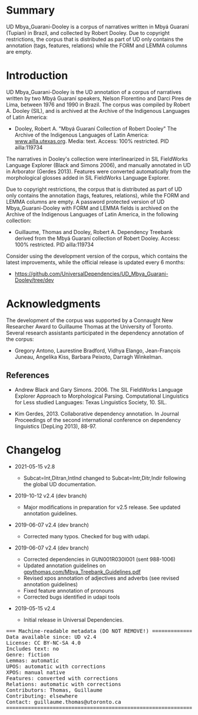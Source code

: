 # Summary

UD Mbya_Guarani-Dooley is a corpus of narratives written in Mbyá Guaraní (Tupian) in Brazil, and collected by Robert Dooley. Due to copyright restrictions, the corpus that is distributed as part of UD only contains the annotation (tags, features, relations) while the FORM and LEMMA columns are empty.

# Introduction

UD Mbya_Guarani-Dooley is the UD annotation of a corpus of narratives written by two Mbyá Guaraní speakers, Nelson Florentino and Darci Pires de Lima, between 1976 and 1990 in Brazil. The corpus was compiled by Robert A. Dooley (SIL), and is archived at the Archive of the Indigenous Languages of Latin America:

* Dooley, Robert A. "Mbyá Guaraní Collection of Robert Dooley" The Archive of the Indigenous Languages of Latin America: www.ailla.utexas.org. Media: text. Access: 100% restricted. PID ailla:119734

The narratives in Dooley's collection were interlinearized in SIL FieldWorks Language Explorer (Black and Simons 2006), and manually annotated in UD in Arborator (Gerdes 2013). Features were converted automatically from the morphological glosses added in SIL FieldWorks Language Explorer.

Due to copyright restrictions, the corpus that is distributed as part of UD only contains the annotation (tags, features, relations), while the FORM and LEMMA columns are empty. A password protected version of UD Mbya_Guarani-Dooley with FORM and LEMMA fields is archived on the Archive of the Indigenous Languages of Latin America, in the following collection:

* Guillaume, Thomas and Dooley, Robert A. Dependency Treebank derived from the Mbyá Guaraní collection of Robert Dooley. Access: 100% restricted. PID ailla:119734

Consider using the development version of the corpus, which contains the latest improvements, while the official release is updated every 6 months:

* https://github.com/UniversalDependencies/UD_Mbya_Guarani-Dooley/tree/dev

# Acknowledgments

The development of the corpus was supported by a Connaught New Researcher Award to Guillaume Thomas at the University of Toronto. Several research assistants participated in the dependency annotation of the corpus:

* Gregory Antono, Laurestine Bradford, Vidhya Elango, Jean-François Juneau, Angelika Kiss, Barbara Peixoto, Darragh Winkelman.

## References

* Andrew Black and Gary Simons. 2006. The SIL FieldWorks Language Explorer Approach to Morphological Parsing. Computational Linguistics for Less studied Languages: Texas Linguistics Society, 10. SIL.

* Kim Gerdes, 2013. Collaborative dependency annotation. In Journal Proceedings of the second international conference on dependency linguistics (DepLing 2013), 88-97.


# Changelog

* 2021-05-15 v2.8
  * Subcat=Int,Ditran,IntInd changed to Subcat=Intr,Ditr,Indir following the global UD documentation.

* 2019-10-12 v2.4 (dev branch)
  * Major modifications in preparation for v2.5 release. See updated annotation guidelines.

* 2019-06-07 v2.4 (dev branch)
  * Corrected many typos. Checked for bug with udapi.

* 2019-06-07 v2.4 (dev branch)
  * Corrected dependencies in GUN001R030I001 (sent 988-1006)
  * Updated annotation guidelines on [gpythomas.com/Mbya_Treebank_Guidelines.pdf](https://www.gpythomas.com/Mbya_Treebank_Guidelines.pdf)
  * Revised xpos annotation of adjectives and adverbs (see revised annotation guidelines)
  * Fixed feature annotation of pronouns
  * Corrected bugs identified in udapi tools

* 2019-05-15 v2.4
  * Initial release in Universal Dependencies.

<pre>
=== Machine-readable metadata (DO NOT REMOVE!) ================================
Data available since: UD v2.4
License: CC BY-NC-SA 4.0
Includes text: no
Genre: fiction
Lemmas: automatic
UPOS: automatic with corrections
XPOS: manual native
Features: converted with corrections
Relations: automatic with corrections
Contributors: Thomas, Guillaume
Contributing: elsewhere
Contact: guillaume.thomas@utoronto.ca
===============================================================================
</pre>
